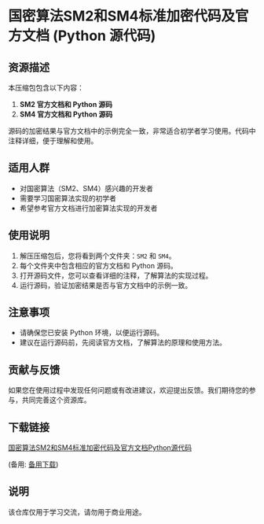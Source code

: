 # 国密算法SM2和SM4标准加密代码及官方文档 (Python 源代码)

## 资源描述

本压缩包包含以下内容：

1. **SM2 官方文档和 Python 源码**
2. **SM4 官方文档和 Python 源码**

源码的加密结果与官方文档中的示例完全一致，非常适合初学者学习使用。代码中注释详细，便于理解和使用。

## 适用人群

- 对国密算法（SM2、SM4）感兴趣的开发者
- 需要学习国密算法实现的初学者
- 希望参考官方文档进行加密算法实现的开发者

## 使用说明

1. 解压压缩包后，您将看到两个文件夹：`SM2` 和 `SM4`。
2. 每个文件夹中包含相应的官方文档和 Python 源码。
3. 打开源码文件，您可以查看详细的注释，了解算法的实现过程。
4. 运行源码，验证加密结果是否与官方文档中的示例一致。

## 注意事项

- 请确保您已安装 Python 环境，以便运行源码。
- 建议在运行源码前，先阅读官方文档，了解算法的原理和使用方法。

## 贡献与反馈

如果您在使用过程中发现任何问题或有改进建议，欢迎提出反馈。我们期待您的参与，共同完善这个资源库。

## 下载链接
[国密算法SM2和SM4标准加密代码及官方文档Python源代码](https://pan.quark.cn/s/3c28b4d13982) 

(备用: [备用下载](https://pan.baidu.com/s/1wp3gBRA9g4S0WLlMJ-RXRQ?pwd=1234))

## 说明

该仓库仅用于学习交流，请勿用于商业用途。
